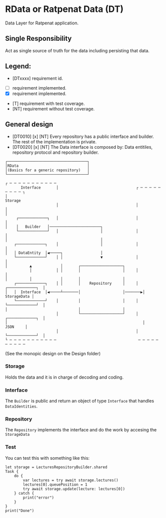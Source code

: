 # RData or Ratpenat Data (DT) 

Data Layer for Ratpenat application.

## Single Responsibility

Act as single source of truth for the data including persisting that data.

## Legend:
* [DTxxxx] requirement id.
* [ ] requirement implemented.
* [x] requirement implemented.
* [T] requirement with test coverage.
* [NT] requirement without test coverage. 

## General design

* [DT0010] [x] [NT] Every repository has a public interface and builder. The rest of the implementation is private.
* [DT0020] [x] [NT] The Data interface is composed by: Data entitiles, repository protocol and repository builder.

```
┌────────────────────────────────────┐                                          
│RData                               │                                          
│(Basics for a generic repository)   │                                          
└────────────────────────────────────┘                                          
                                                                                
┌ ─ ─ ─ ─ ─ ─ ─ ─ ─ ─ ─                                                         
       Interface       │                                   ┌ ─ ─ ─ ─ ─ ─ ─ ─ ─ ┐
│                                                                 Storage       
                       │                                   │                   │
│                                                                               
     ┌─────────────┐   │                                   │                   │
│    │   Builder   │───────────────────────┐                                    
     └─────────────┘   │                   │               │                   │
│                                          │                                    
    ┌─────────────┐    │                   │               │                   │
│   │ DataEntity  │◀─────┐                 │                                    
    └─────────────┘    │ │                 ▼               │                   │
│          ▲             │       ┌───────────────────┐                          
           │           │ │       │                   │     │                   │
│          │             │       │                   │                          
    ┌─────────────┐    │ │       │    Repository     │     │  ┌─────────────┐  │
│   │  Interface  │◀─────┴───────│                   │───────▶│ StorageData │   
    └─────────────┘    │         │                   │     │  └─────────────┘  │
│                                │                   │                          
                       │         └───────────────────┘     │  ┌─────────────┐  │
│                                                             │    JSON     │   
                       │                                   │  └─────────────┘  │
└ ─ ─ ─ ─ ─ ─ ─ ─ ─ ─ ─                                     ─ ─ ─ ─ ─ ─ ─ ─ ─ ─ 
```
(See the monopic design on the Design folder)

### Storage 

Holds the data and it is in charge of decoding and coding.

### Interface

The `Builder` is public and return an object of type `Interface` that handles `DataIdentities`.

### Repository

The `Repository` implements the interface and do the work by accesing the `StorageData`


### Test

You can test this with something like this:

```
let storage = LecturesRepositoryBuilder.shared
Task {
    do {
        var lectures = try await storage.lectures()
        lectures[0].queuePosition = 1
        try await storage.update(lecture: lectures[0])
    } catch {
        print("error")
    }
}
print("Done")
```
